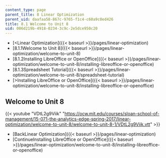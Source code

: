 ```yaml
---
content_type: page
parent_title: 8 Linear Optimization
parent_uid: daafaa58-867c-9765-f1c4-c60a9c0ed426
title: 8.1 Welcome to Unit 8
uid: 006d219b-4918-0234-3c9c-2e5dce950c20
---
```


*   [<Linear Optimization]({{< baseurl >}}/pages/linear-optimization)
*   [8.1.1Welcome to Unit 8]({{< baseurl >}}/pages/linear-optimization/welcome-to-unit-8)
*   [8.1.2Installing LibreOffice or OpenOffice]({{< baseurl >}}/pages/linear-optimization/welcome-to-unit-8/installing-libreoffice-or-openoffice)
*   [8.1.3Spreadsheet Tutorial]({{< baseurl >}}/pages/linear-optimization/welcome-to-unit-8/spreadsheet-tutorial)
*   [\>Installing LibreOffice or OpenOffice]({{< baseurl >}}/pages/linear-optimization/welcome-to-unit-8/installing-libreoffice-or-openoffice)

Welcome to Unit 8
-----------------

{{< youtube "VDtL2g9Viik" "https://ocw.mit.edu/courses/sloan-school-of-management/15-071-the-analytics-edge-spring-2017/linear-optimization/welcome-to-unit-8/welcome-to-unit-8-1/VDtL2g9Viik.vtt" >}}

*   [BackLinear Optimization]({{< baseurl >}}/pages/linear-optimization)
*   [ContinueInstalling LibreOffice or OpenOffice]({{< baseurl >}}/pages/linear-optimization/welcome-to-unit-8/installing-libreoffice-or-openoffice)